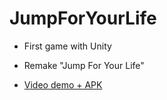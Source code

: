 # JumpForYourLife

- First game with Unity

- Remake "Jump For Your Life"

- [Video demo + APK](https://drive.google.com/drive/folders/1j25gTNoZloFkoBYUftqSgxb_I-n1lw_b)
